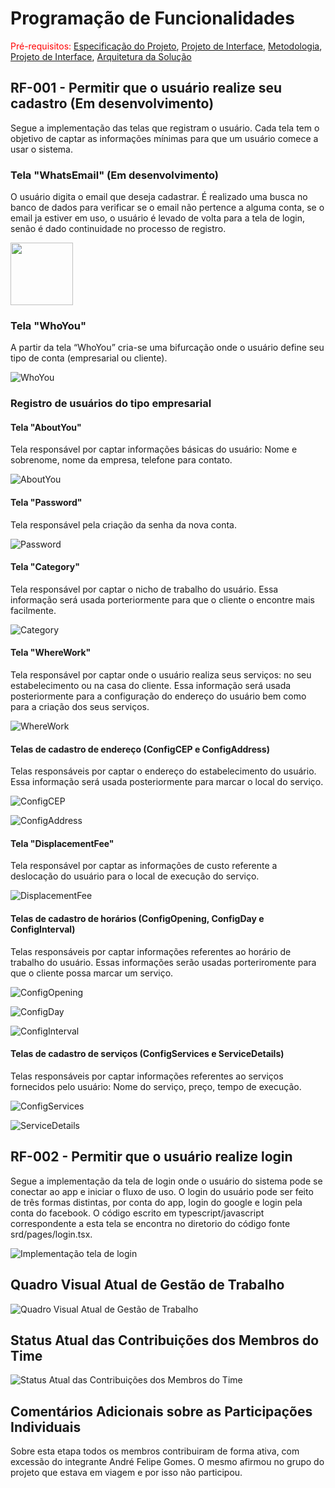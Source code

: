 # Programação de Funcionalidades

<span style="color:red">Pré-requisitos: <a href="2-Especificação do Projeto.md"> Especificação do Projeto</a></span>, <a href="3-Projeto de Interface.md"> Projeto de Interface</a>, <a href="4-Metodologia.md"> Metodologia</a>, <a href="3-Projeto de Interface.md"> Projeto de Interface</a>, <a href="5-Arquitetura da Solução.md"> Arquitetura da Solução</a>

## RF-001 - Permitir que o usuário realize seu cadastro (Em desenvolvimento)
Segue a implementação das telas que registram o usuário. Cada tela tem o objetivo de captar as informações mínimas para que um usuário comece a usar o sistema.

### Tela "WhatsEmail" (Em desenvolvimento)
O usuário digita o email que deseja cadastrar. É realizado uma busca no banco de dados para verificar se o email não pertence a alguma conta, se o email ja estiver em uso, o usuário é levado de volta para a tela de login, senão é dado continuidade no processo de registro.

<img src="./img/registerPages/WhatsEmail.png" width="100px"> 

### Tela "WhoYou" 
A partir da tela “WhoYou” cria-se uma bifurcação onde o usuário define seu tipo de conta (empresarial ou cliente).

![WhoYou](img/registerPages/WhoYou.png)

### Registro de usuários do tipo empresarial

#### Tela "AboutYou" 
Tela responsável por captar informações básicas do usuário: Nome e sobrenome, nome da empresa, telefone para contato.

![AboutYou](img/registerPages/AboutYou.png)

#### Tela "Password" 
Tela responsável pela criação da senha da nova conta.

![Password](img/registerPages/Password.png)

#### Tela "Category" 
Tela responsável por captar o nicho de trabalho do usuário. Essa informação será usada porteriormente para que o cliente o encontre mais facilmente.

![Category](img/registerPages/Category.png)

#### Tela "WhereWork" 
Tela responsável por captar onde o usuário realiza seus serviços: no seu estabelecimento ou na casa do cliente. Essa informação será usada posteriormente para a configuração do endereço do usuário bem como para a criação dos seus serviços.

![WhereWork](img/registerPages/WhereWork.png)

#### Telas de cadastro de endereço (ConfigCEP e ConfigAddress) 
Telas responsáveis por captar o endereço do estabelecimento do usuário. Essa informação será usada posteriormente para marcar o local do serviço.

![ConfigCEP](img/registerPages/ConfigCep.png)

![ConfigAddress](img/registerPages/ConfigAddress.png)

#### Tela "DisplacementFee" 
Tela responsável por captar as informações de custo referente a deslocação do usuário para o local de execução do serviço.

![DisplacementFee](img/registerPages/displacementfee.png)

#### Telas de cadastro de horários (ConfigOpening, ConfigDay e ConfigInterval) 
Telas responsáveis por captar informações referentes ao horário de trabalho do usuário. Essas informações serão usadas porteriromente para que o cliente possa marcar um serviço.

![ConfigOpening](img/registerPages/ConfigOpening.png)

![ConfigDay](img/registerPages/ConfigDay.png)

![ConfigInterval](img/registerPages/ConfigInterval.png)

#### Telas de cadastro de serviços (ConfigServices e ServiceDetails) 
Telas responsáveis por captar informações referentes ao serviços fornecidos pelo usuário: Nome do serviço, preço, tempo de execução.

![ConfigServices](img/registerPages/ConfigServices.png)

![ServiceDetails](img/registerPages/ConfigDay.png)

## RF-002 - Permitir que o usuário realize login

Segue a implementação da tela de login onde o usuário do sistema pode se conectar ao app e iniciar o fluxo de uso. O login do usuário pode ser feito de três formas distintas, por conta do app, login do google e login pela conta do facebook. O código escrito em typescript/javascript correspondente a esta tela se encontra no diretorio do código fonte srd/pages/login.tsx.

![Implementação tela de login](img/login_tests_1.jpg)

## Quadro Visual Atual de Gestão de Trabalho

![Quadro Visual Atual de Gestão de Trabalho](img/quadro_visual.jpg)

## Status Atual das Contribuições dos Membros do Time

![Status Atual das Contribuições dos Membros do Time](img/status_contribuicoes.jpg)

## Comentários Adicionais sobre as Participações Individuais

Sobre esta etapa todos os membros contribuiram de forma ativa, com excessão do integrante André Felipe Gomes. O mesmo afirmou no grupo do projeto que estava em viagem e por isso não participou. 
